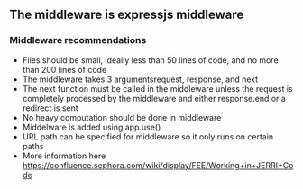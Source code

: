 ## The middleware is expressjs middleware

### Middleware recommendations
* Files should be small, ideally less than 50 lines of code, and no more than 200 lines of code
* The middleware takes 3 argumentsrequest, response, and next
* The next function must be called in the middleware unless the request is completely processed by the middleware and either response.end or a redirect is sent
* No heavy computation should be done in middleware
* Middelware is added using app.use() 
* URL path can be specified for middleware so it only runs on certain paths
* More information here https://confluence.sephora.com/wiki/display/FEE/Working+in+JERRI+Code 
